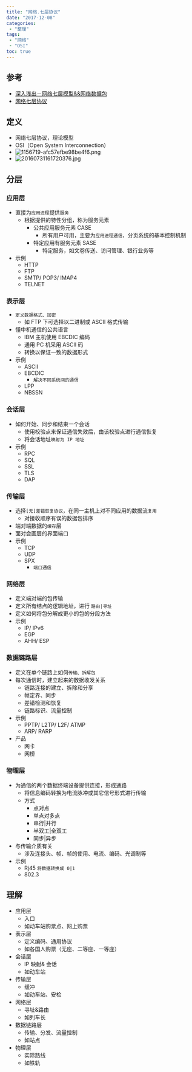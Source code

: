 ```yaml
---
title: "网络.七层协议"
date: "2017-12-08"
categories:
 - "整理"
tags:
 - "网络"
 - "OSI"
toc: true
---
```


## 参考
- [深入浅出－网络七层模型&&网络数据包](http://www.jianshu.com/p/4b9d43c0571a)
- [网络七层协议](https://baike.baidu.com/item/%E7%BD%91%E7%BB%9C%E4%B8%83%E5%B1%82%E5%8D%8F%E8%AE%AE)


## 定义
- 网络七层协议，理论模型
- OSI（Open System Interconnection）
- ![1156719-afc57efbe98be4f6.png](http://doc.yqjdcyy.com/db5b3382-e750-4d0d-821c-5f531c0aa462.png)
- ![20160731161720376.jpg](http://doc.yqjdcyy.com/8ee8e0fb-13fd-433f-8341-a2b78a194c63.jpg)


## 分层
### 应用层
- 直接为`应用进程`提供`服务`
	- 根据提供的特性分组，称为服务元素
		- 公共应用服务元素 CASE
			- 所有用户可用，主要为`应用进程通信`，分页系统的基本控制机制
		- 特定应用有服务元素 SASE
			- 特定服务，如文卷传送、访问管理、银行业务等
- 示例
	- HTTP
	- FTP
	- SMTP/ POP3/ IMAP4
	- TELNET


### 表示层
- `定义数据格式、加密`
	- 如 FTP 下可选择以二进制或 ASCII 格式传输
- 懂中机通信的公共语言
	- IBM 主机使用 EBCDIC 编码
	- 通用 PC 机采用 ASCII 码
	- 转换以保证一致的数据形式
- 示例
	- ASCII
	- EBCDIC
		- `解决不同系统间的通信`
	- LPP
	- NBSSN


### 会话层
- 如何开始、同步和结束一个会话
	- 使用校验点来保证通信失效后，由该校验点进行通信恢复
	- 将会话地址`映射为 IP 地址`
- 示例
	- RPC
	- SQL
	- SSL
	- TLS
	- DAP


### 传输层
- 选择`[无]差错恢复协议`，在同一主机上对不同应用的数据流`复用`
	- 对接收顺序有误的数据包排序
- 端对端数据的`缓存`层
- 面对会画层的界面端口
- 示例
	- TCP
	- UDP
	- SPX
		- `端口通信`


### 网络层
- 定义端对端的包传输
- 定义所有结点的逻辑地址，进行 `路由|寻址`
- 定义如何将包分解成更小的包的分段方法
- 示例
	- IP/ IPv6
	- EGP
	- AHH/ ESP

### 数据链路层
- 定义在单个链路上如何`传输、拆解包`
- 每次通信时，建立起来的数据收发关系
	- 链路连接的建立、拆除和分享
	- 帧定界、同步
	- 差错检测和恢复
	- 链路标识、流量控制
- 示例
	- PPTP/ L2TP/ L2F/ ATMP
	- ARP/ RARP
- 产品
	- 网卡
	- 网桥

### 物理层
- 为通信的两个数据终端设备提供连接，形成通路
	- 将信息编码转换为电流脉冲或其它信号形式进行传输
	- 方式
		- 点对点
		- 单点对多点
		- 串行|并行
		- 半双工|全双工
		- 同步|异步
- 与传输介质有关
	- 涉及连接头、帧、帧的使用、电流、编码、光调制等
- 示例
	- Rj45 `将数据转换成 0|1`
	- 802.3


## 理解
- 应用层
	- 入口
	- 如动车站购票点、网上购票
- 表示层
	- 定义编码、通用协议
	- 如各国人购票（无座、二等座、一等座）
- 会话层
	- IP 映射& 会话
	- 如动车站
- 传输层
	- 缓冲
	- 如动车站、安检
- 网络层
	- 寻址&路由
	- 如列车长
- 数据链路层
	- 传输、分发、流量控制
	- 如站点
- 物理层
	- 实际路线
	- 如铁轨